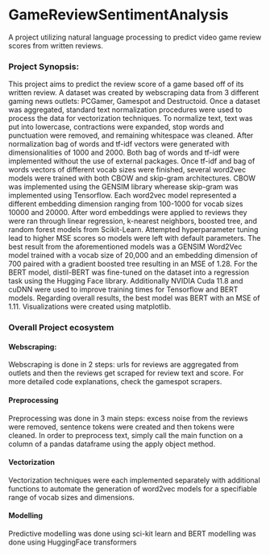 # GameReviewSentimentAnalysis
A project utilizing natural language processing to predict video game review scores from written reviews.

### Project Synopsis:

This project aims to predict the review score of a game based off of its written review. A dataset was created by webscraping data from 3 different gaming news outlets: PCGamer, Gamespot and Destructoid. Once a dataset was aggregated, standard text normalization procedures were used to process the data for vectorization techniques. To normalize text, text was put into lowercase, contractions were expanded, stop words and punctuation were removed, and remaining whitespace was cleaned. After normalization bag of words and tf-idf vectors were generated with dimensionalities of 1000 and 2000. Both bag of words and tf-idf were implemented without the use of external packages. Once tf-idf and bag of words vectors of different vocab sizes were finished, several word2vec models were trained with both CBOW and skip-gram architectures. CBOW was implemented using the GENSIM library wherease skip-gram was implemented using Tensorflow. Each word2vec model represented a different embedding dimension ranging from 100-1000 for vocab sizes 10000 and 20000. After word embeddings were applied to reviews they were ran through linear regression, k-nearest neighbors, boosted tree, and random forest models from Scikit-Learn. Attempted hyperparameter tuning lead to higher MSE scores so models were left with default parameters. The best result from the aforementioned models was a GENSIM Word2Vec model trained with a vocab size of 20,000 and an embedding dimension of 700 paired with a gradient boosted tree resulting in an MSE of 1.28. For the BERT model, distil-BERT was fine-tuned on the dataset into a regression task using the Hugging Face library. Additionally NVIDIA Cuda 11.8 and cuDNN were used to improve training times for Tensorflow and BERT models. Regarding overall results, the best model was BERT with an MSE of 1.11. Visualizations were created using matplotlib.

### Overall Project ecosystem

#### Webscraping:

Webscraping is done in 2 steps: urls for reviews are aggregated from outlets and then the reviews get scraped for review text and score.
For more detailed code explanations, check the gamespot scrapers. 

#### Preprocessing
Preprocessing was done in 3 main steps: excess noise from the reviews were removed, sentence tokens were created and then tokens were cleaned. In order to preprocess text, simply call the main function on a column of a pandas dataframe using the apply object method.

#### Vectorization
Vectorization techniques were each implemented separately with additional functions to automate the generation of word2vec models for a specifiable range of vocab sizes and dimensions.

#### Modelling
Predictive modelling was done using sci-kit learn and BERT modelling was done using HuggingFace transformers


